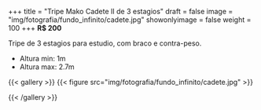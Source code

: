 +++
title = "Tripe Mako Cadete II de 3 estagios"
draft = false
image = "img/fotografia/fundo_infinito/cadete.jpg"
showonlyimage = false
weight = 100
+++
**R$ 200**

Tripe de 3 estagios para estudio, com braco e contra-peso.

<!--more-->

- Altura min: 1m
- Altura max: 2.7m

{{< gallery >}}
{{< figure src="img/fotografia/fundo_infinito/cadete.jpg" >}}

{{< /gallery >}}